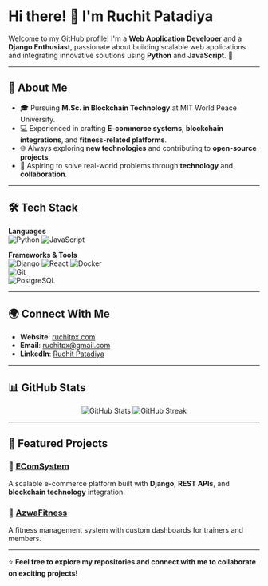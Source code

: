 # Hi there! 👋 I'm Ruchit Patadiya

Welcome to my GitHub profile! I'm a **Web Application Developer** and a **Django Enthusiast**, passionate about building scalable web applications and integrating innovative solutions using **Python** and **JavaScript**. 🚀

---

## 🌟 About Me  
- 🎓 Pursuing **M.Sc. in Blockchain Technology** at MIT World Peace University.  
- 💻 Experienced in crafting **E-commerce systems**, **blockchain integrations**, and **fitness-related platforms**.  
- 🌐 Always exploring **new technologies** and contributing to **open-source projects**.  
- 🎯 Aspiring to solve real-world problems through **technology** and **collaboration**.  

---

## 🛠️ Tech Stack  

**Languages**  
![Python](https://img.shields.io/badge/Python-3776AB?style=for-the-badge&logo=python&logoColor=white)
![JavaScript](https://img.shields.io/badge/JavaScript-F7DF1E?style=for-the-badge&logo=javascript&logoColor=black)  

**Frameworks & Tools**  
![Django](https://img.shields.io/badge/Django-092E20?style=for-the-badge&logo=django&logoColor=white)
![React](https://img.shields.io/badge/React-61DAFB?style=for-the-badge&logo=react&logoColor=black)
![Docker](https://img.shields.io/badge/Docker-2496ED?style=for-the-badge&logo=docker&logoColor=white)  
![Git](https://img.shields.io/badge/Git-F05032?style=for-the-badge&logo=git&logoColor=white)  
![PostgreSQL](https://img.shields.io/badge/PostgreSQL-336791?style=for-the-badge&logo=postgresql&logoColor=white)  

---

## 🌍 Connect With Me  
- **Website**: [ruchitpx.com](https://ruchitpx.com)  
- **Email**: [ruchitpx@gmail.com](mailto:ruchitpx@gmail.com)  
- **LinkedIn**: [Ruchit Patadiya](https://linkedin.com/in/ruchitpatadiya)  

---

## 📊 GitHub Stats  

<div align="center">
  <img src="https://github-readme-stats.vercel.app/api?username=ruchitpx&show_icons=true&theme=radical&count_private=true&hide=stars" alt="GitHub Stats" />
  <img src="https://github-readme-streak-stats.herokuapp.com/?user=ruchitpx&theme=radical" alt="GitHub Streak" />
</div>

---

## 🚀 Featured Projects  

### 🌟 [EComSystem](https://github.com/ruchitpx/EComSystem)  
A scalable e-commerce platform built with **Django**, **REST APIs**, and **blockchain technology** integration.  

### 💪 [AzwaFitness](https://github.com/ruchitpx/AzwaFitness)  
A fitness management system with custom dashboards for trainers and members.  

---

⭐ **Feel free to explore my repositories and connect with me to collaborate on exciting projects!**  

